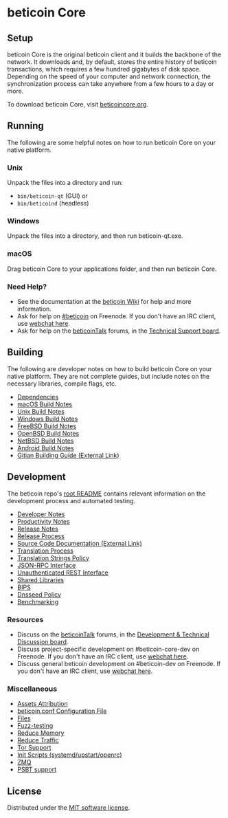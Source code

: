 beticoin Core
=============

Setup
---------------------
beticoin Core is the original beticoin client and it builds the backbone of the network. It downloads and, by default, stores the entire history of beticoin transactions, which requires a few hundred gigabytes of disk space. Depending on the speed of your computer and network connection, the synchronization process can take anywhere from a few hours to a day or more.

To download beticoin Core, visit [beticoincore.org](https://beticoincore.org/en/download/).

Running
---------------------
The following are some helpful notes on how to run beticoin Core on your native platform.

### Unix

Unpack the files into a directory and run:

- `bin/beticoin-qt` (GUI) or
- `bin/beticoind` (headless)

### Windows

Unpack the files into a directory, and then run beticoin-qt.exe.

### macOS

Drag beticoin Core to your applications folder, and then run beticoin Core.

### Need Help?

* See the documentation at the [beticoin Wiki](https://en.beticoin.it/wiki/Main_Page)
for help and more information.
* Ask for help on [#beticoin](https://webchat.freenode.net/#beticoin) on Freenode. If you don't have an IRC client, use [webchat here](https://webchat.freenode.net/#beticoin).
* Ask for help on the [beticoinTalk](https://beticointalk.org/) forums, in the [Technical Support board](https://beticointalk.org/index.php?board=4.0).

Building
---------------------
The following are developer notes on how to build beticoin Core on your native platform. They are not complete guides, but include notes on the necessary libraries, compile flags, etc.

- [Dependencies](dependencies.md)
- [macOS Build Notes](build-osx.md)
- [Unix Build Notes](build-unix.md)
- [Windows Build Notes](build-windows.md)
- [FreeBSD Build Notes](build-freebsd.md)
- [OpenBSD Build Notes](build-openbsd.md)
- [NetBSD Build Notes](build-netbsd.md)
- [Android Build Notes](build-android.md)
- [Gitian Building Guide (External Link)](https://github.com/beticoin-core/docs/blob/master/gitian-building.md)

Development
---------------------
The beticoin repo's [root README](/README.md) contains relevant information on the development process and automated testing.

- [Developer Notes](developer-notes.md)
- [Productivity Notes](productivity.md)
- [Release Notes](release-notes.md)
- [Release Process](release-process.md)
- [Source Code Documentation (External Link)](https://doxygen.beticoincore.org/)
- [Translation Process](translation_process.md)
- [Translation Strings Policy](translation_strings_policy.md)
- [JSON-RPC Interface](JSON-RPC-interface.md)
- [Unauthenticated REST Interface](REST-interface.md)
- [Shared Libraries](shared-libraries.md)
- [BIPS](bips.md)
- [Dnsseed Policy](dnsseed-policy.md)
- [Benchmarking](benchmarking.md)

### Resources
* Discuss on the [beticoinTalk](https://beticointalk.org/) forums, in the [Development & Technical Discussion board](https://beticointalk.org/index.php?board=6.0).
* Discuss project-specific development on #beticoin-core-dev on Freenode. If you don't have an IRC client, use [webchat here](https://webchat.freenode.net/#beticoin-core-dev).
* Discuss general beticoin development on #beticoin-dev on Freenode. If you don't have an IRC client, use [webchat here](https://webchat.freenode.net/#beticoin-dev).

### Miscellaneous
- [Assets Attribution](assets-attribution.md)
- [beticoin.conf Configuration File](beticoin-conf.md)
- [Files](files.md)
- [Fuzz-testing](fuzzing.md)
- [Reduce Memory](reduce-memory.md)
- [Reduce Traffic](reduce-traffic.md)
- [Tor Support](tor.md)
- [Init Scripts (systemd/upstart/openrc)](init.md)
- [ZMQ](zmq.md)
- [PSBT support](psbt.md)

License
---------------------
Distributed under the [MIT software license](/COPYING).

